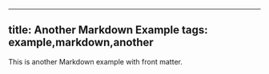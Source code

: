 ---
title: Another Markdown Example
tags: example,markdown,another
----
This is another Markdown example with front matter.
